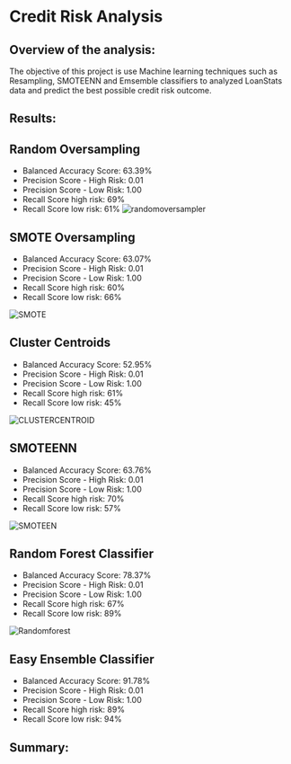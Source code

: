 # Credit Risk Analysis

## Overview of the analysis:

The objective of this project is use Machine learning techniques such as Resampling, SMOTEENN and Emsemble classifiers to analyzed LoanStats data and predict the best possible credit risk outcome.

## Results:

## Random Oversampling

* Balanced Accuracy Score: 63.39%
* Precision Score - High Risk: 0.01
* Precision Score - Low Risk: 1.00
* Recall Score high risk: 69%
* Recall Score low risk: 61%
![randomoversampler](https://user-images.githubusercontent.com/75961117/123529907-f063bd80-d6c2-11eb-9eb1-27472ccaeb90.PNG)



## SMOTE Oversampling

* Balanced Accuracy Score: 63.07%
* Precision Score - High Risk: 0.01
* Precision Score - Low Risk: 1.00
* Recall Score high risk: 60%
* Recall Score low risk: 66%

![SMOTE](https://user-images.githubusercontent.com/75961117/123529929-391b7680-d6c3-11eb-93fc-1d995fdf8b3e.PNG)


## Cluster Centroids

* Balanced Accuracy Score: 52.95%
* Precision Score - High Risk: 0.01
* Precision Score - Low Risk: 1.00
* Recall Score high risk: 61%
* Recall Score low risk: 45%

![CLUSTERCENTROID](https://user-images.githubusercontent.com/75961117/123529945-6f58f600-d6c3-11eb-9900-cba20d7e4088.PNG)


## SMOTEENN

* Balanced Accuracy Score: 63.76%
* Precision Score - High Risk: 0.01
* Precision Score - Low Risk: 1.00
* Recall Score high risk: 70%
* Recall Score low risk: 57%

![SMOTEEN](https://user-images.githubusercontent.com/75961117/123529989-c1018080-d6c3-11eb-9dee-b2e059b1a465.PNG)



## Random Forest Classifier

* Balanced Accuracy Score: 78.37%
* Precision Score - High Risk: 0.01
* Precision Score - Low Risk: 1.00
* Recall Score high risk: 67%
* Recall Score low risk: 89%

![Randomforest](https://user-images.githubusercontent.com/75961117/123530170-754fd680-d6c5-11eb-9668-2470886ad67b.PNG)




## Easy Ensemble Classifier

* Balanced Accuracy Score: 91.78%
* Precision Score - High Risk: 0.01
* Precision Score - Low Risk: 1.00
* Recall Score high risk: 89%
* Recall Score low risk: 94%


## Summary: 





